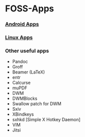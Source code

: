 # FOSS-Apps

### [Android Apps](https://github.com/ShobhanKarthick/FOSS-Apps/blob/master/Android.md)

### [Linux Apps](https://github.com/ShobhanKarthick/FOSS-Apps/blob/master/Linux.md)

### Other useful apps

+ Pandoc 
+ Groff
+ Beamer (LaTeX)
+ entr
+ Calcurse
+ muPDF
+ DWM
+ DWMBlocks
+ Swallow patch for DWM
+ Sxiv
+ XBindkeys
+ sxhkd [Simple X Hotkey Daemon]
+ VIM
+ Jitsi
